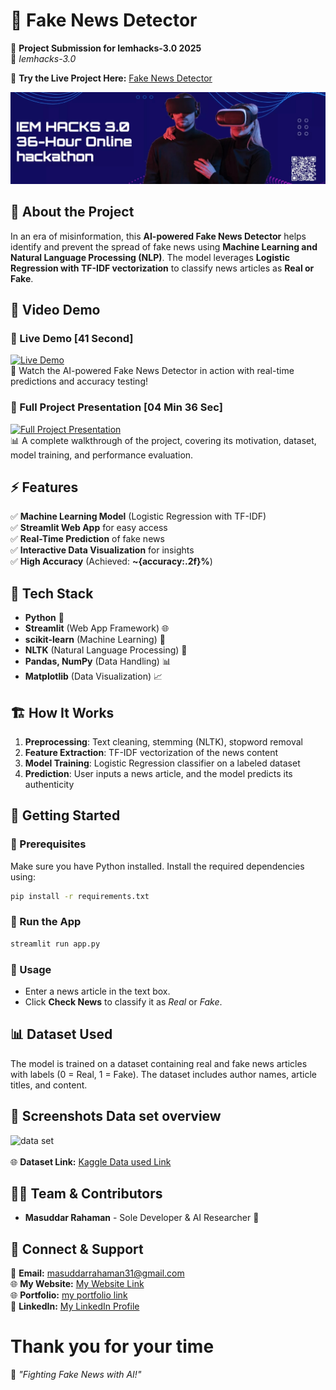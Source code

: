 # 📰 Fake News Detector

🚀 **Project Submission for Iemhacks-3.0 2025**  
📍 *Iemhacks-3.0*

🔗 **Try the Live Project Here:** [Fake News Detector](https://iemhacks-30-2025-masuddar-rahaman.streamlit.app/)  

![Iemhacks-3.0 2025](home.png)

## 📌 About the Project

In an era of misinformation, this **AI-powered Fake News Detector** helps identify and prevent the spread of fake news using **Machine Learning and Natural Language Processing (NLP)**. The model leverages **Logistic Regression with TF-IDF vectorization** to classify news articles as **Real or Fake**.

## 📌 Video Demo  

### 🔴 Live Demo  [41 Second]
[![Live Demo](https://img.youtube.com/vi/MmKO5bxPjMA/0.jpg)](https://youtu.be/MmKO5bxPjMA?list=PLAcfidRXNkeXaPTA6I2r3w2pWj31Be9ZZ)  
🎥 Watch the AI-powered Fake News Detector in action with real-time predictions and accuracy testing!  

### 🎯 Full Project Presentation  [04 Min 36 Sec]
[![Full Project Presentation](https://img.youtube.com/vi/LbZ4XBrdtMc/0.jpg)](https://www.youtube.com/watch?v=LbZ4XBrdtMc&list=PLAcfidRXNkeXaPTA6I2r3w2pWj31Be9ZZ&index=2&pp=gAQBiAQB)  
📊 A complete walkthrough of the project, covering its motivation, dataset, model training, and performance evaluation.  


## ⚡ Features
✅ **Machine Learning Model** (Logistic Regression with TF-IDF)  
✅ **Streamlit Web App** for easy access  
✅ **Real-Time Prediction** of fake news  
✅ **Interactive Data Visualization** for insights  
✅ **High Accuracy** (Achieved: **~{accuracy:.2f}%**)

## 🎯 Tech Stack
- **Python** 🐍
- **Streamlit** (Web App Framework) 🌐
- **scikit-learn** (Machine Learning) 🤖
- **NLTK** (Natural Language Processing) 📖
- **Pandas, NumPy** (Data Handling) 📊
- **Matplotlib** (Data Visualization) 📈

## 🏗️ How It Works
1. **Preprocessing**: Text cleaning, stemming (NLTK), stopword removal
2. **Feature Extraction**: TF-IDF vectorization of the news content
3. **Model Training**: Logistic Regression classifier on a labeled dataset
4. **Prediction**: User inputs a news article, and the model predicts its authenticity

## 🚀 Getting Started

### 🔹 Prerequisites
Make sure you have Python installed. Install the required dependencies using:
```bash
pip install -r requirements.txt
```

### 🔹 Run the App
```bash
streamlit run app.py
```

### 🔹 Usage
- Enter a news article in the text box.
- Click **Check News** to classify it as *Real* or *Fake*.

## 📊 Dataset Used
The model is trained on a dataset containing real and fake news articles with labels (0 = Real, 1 = Fake). The dataset includes author names, article titles, and content.

## 📌 Screenshots Data set overview
![data set](dataset.png)   
<br>
🌐 **Dataset Link:** [Kaggle Data used Link](https://www.kaggle.com/c/fake-news/data?select=train.csv)


## 👨‍💻 Team & Contributors
- **Masuddar Rahaman** - Sole Developer & AI Researcher 🎯


## 🤝 Connect & Support
📧 **Email:** masuddarrahaman31@gmail.com  <br>
🌐 **My Website:** [My Website Link](https://masuddar.in/)  <br>
🌐 **Portfolio:** [my portfolio link](https://masuddar.netlify.app/)    <br>
🔗 **LinkedIn:** [My LinkedIn Profile](https://www.linkedin.com/in/masuddar-rahaman-b5044b283/)
<br> 

# Thank you for your time

🚀 *"Fighting Fake News with AI!"*

